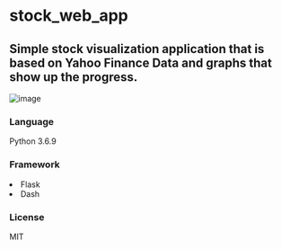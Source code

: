 # stock_web_app

<h2>Simple stock visualization application that is based on Yahoo Finance Data and graphs that show up the progress.</h2>

![image](https://user-images.githubusercontent.com/16444615/125167674-6a5b7280-e1aa-11eb-90f6-6600b5bed552.png)

<h3>Language</h3>
Python 3.6.9

<h3>Framework</h3>
<li>Flask</li>
<li>Dash</li>

<h3>License</h3>
ΜΙΤ

